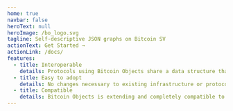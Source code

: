 ```yaml
---
home: true
navbar: false
heroText: null
heroImage: /bo_logo.svg
tagline: Self-descriptive JSON graphs on Bitcoin SV
actionText: Get Started →
actionLink: /docs/
features:
  - title: Interoperable
    details: Protocols using Bitcoin Objects share a data structure that enables a degree of interoperability, making your data more valuable.
  - title: Easy to adopt
    details: No changes necessary to existing infrastructure or protocols. Bitcoin Objects can be incrementally adopted, depending on the applications needs.
  - title: Compatible
    details: Bitcoin Objects is extending and completely compatible to existing protocols like Bitcom and Operate.
---
```


<div class="buttons">
  <a href="https://t.me/bitbart"><span class="mdi mdi-telegram"></span></a>
  <a href="https://twitter.com/unanon_"><span class="mdi mdi-twitter"></span></a>
  <a href="https://github.com/MerlinB"><span class="mdi mdi-github-circle"></span></a>
</div>
